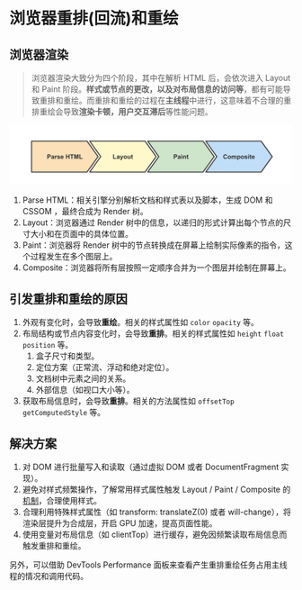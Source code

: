 # 浏览器重排(回流)和重绘

## 浏览器渲染

> 浏览器渲染大致分为四个阶段，其中在解析 HTML 后，会依次进入 Layout 和 Paint 阶段。**样式或节点的更改，以及对布局信息的访问等**，都有可能导致重排和重绘。而重排和重绘的过程在**主线程**中进行，这意味着不合理的重排重绘会导致**渲染卡顿，用户交互滞后**等性能问题。

![img](../../public/reflow-repaint.png)

1. Parse HTML：相关引擎分别解析文档和样式表以及脚本，生成 DOM 和 CSSOM ，最终合成为 Render 树。
2. Layout：浏览器通过 Render 树中的信息，以递归的形式计算出每个节点的尺寸大小和在页面中的具体位置。
3. Paint：浏览器将 Render 树中的节点转换成在屏幕上绘制实际像素的指令，这个过程发生在多个图层上。
4. Composite：浏览器将所有层按照一定顺序合并为一个图层并绘制在屏幕上。

## 引发重排和重绘的原因

1. 外观有变化时，会导致**重绘**。相关的样式属性如 `color` `opacity` 等。
2. 布局结构或节点内容变化时，会导致**重排**。相关的样式属性如 `height` `float` `position` 等。
   1. 盒子尺寸和类型。
   2. 定位方案（正常流、浮动和绝对定位）。
   3. 文档树中元素之间的关系。
   4. 外部信息（如视口大小等）。
3. 获取布局信息时，会导致**重排**。相关的方法属性如 `offsetTop` `getComputedStyle` 等。

## 解决方案

1. 对 DOM 进行批量写入和读取（通过虚拟 DOM 或者 DocumentFragment 实现）。
2. 避免对样式频繁操作，了解常用样式属性触发 Layout / Paint / Composite 的[机制](https://csstriggers.com/)，合理使用样式。
3. 合理利用特殊样式属性（如 transform: translateZ(0) 或者 will-change），将渲染层提升为合成层，开启 GPU 加速，提高页面性能。
4. 使用变量对布局信息（如 clientTop）进行缓存，避免因频繁读取布局信息而触发重排和重绘。

另外，可以借助 DevTools Performance 面板来查看产生重排重绘任务占用主线程的情况和调用代码。
